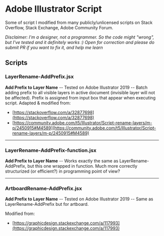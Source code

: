 # Adobe Illustrator Script

Some of script I modified from many publicly/unlicensed scripts on Stack Overflow, Stack Exchange, Adobe Community Forum.

*Disclaimer: I'm a designer, not a programmer. So the code might "wrong", but I've tested and it definitely works :) Open for correction and please do submit PR if you want to fix it, and help me learn*

## Scripts

### LayerRename-AddPrefix.jsx
**Add Prefix to Layer Name** -- Tested on Adobe Illustrator 2019 -- Batch adding prefix to all visible layers in active document (invisible layer will not be affected). Prefix is assigned from input box that appear when executing script.
Adapted & modified from:
- [https://stackoverflow.com/a/32877698](https://stackoverflow.com/a/32877698)
- [https://community.adobe.com/t5/Illustrator/Script-rename-layers/m-p/2450915#M4589](https://community.adobe.com/t5/Illustrator/Script-rename-layers/m-p/2450915#M4589)

---

### LayerRename-AddPrefix-function.jsx
**Add Prefix to Layer Name** -- Works exactly the same as LayerRename-AddPrefix, but this one wrapped in function. Much more correctly structurized (or efficient?) in programming point of view?

---

### ArtboardRename-AddPrefix.jsx
**Add Prefix to Layer Name** -- Tested on Adobe Illustrator 2019 -- Same as LayerRename-AddPrefix but for artboard. 

Modified from:
- [https://graphicdesign.stackexchange.com/a/117993](https://graphicdesign.stackexchange.com/a/117993)